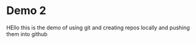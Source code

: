 # Demo 2


HEllo this is the demo of using git and creating repos locally and pushing them into github